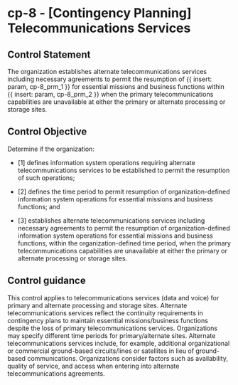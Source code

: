 # cp-8 - \[Contingency Planning\] Telecommunications Services

## Control Statement

The organization establishes alternate telecommunications services including necessary agreements to permit the resumption of {{ insert: param, cp-8_prm_1 }} for essential missions and business functions within {{ insert: param, cp-8_prm_2 }} when the primary telecommunications capabilities are unavailable at either the primary or alternate processing or storage sites.

## Control Objective

Determine if the organization:

- \[1\] defines information system operations requiring alternate telecommunications services to be established to permit the resumption of such operations;

- \[2\] defines the time period to permit resumption of organization-defined information system operations for essential missions and business functions; and

- \[3\] establishes alternate telecommunications services including necessary agreements to permit the resumption of organization-defined information system operations for essential missions and business functions, within the organization-defined time period, when the primary telecommunications capabilities are unavailable at either the primary or alternate processing or storage sites.

## Control guidance

This control applies to telecommunications services (data and voice) for primary and alternate processing and storage sites. Alternate telecommunications services reflect the continuity requirements in contingency plans to maintain essential missions/business functions despite the loss of primary telecommunications services. Organizations may specify different time periods for primary/alternate sites. Alternate telecommunications services include, for example, additional organizational or commercial ground-based circuits/lines or satellites in lieu of ground-based communications. Organizations consider factors such as availability, quality of service, and access when entering into alternate telecommunications agreements.
